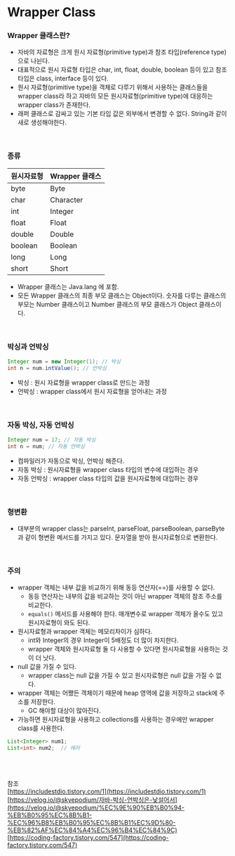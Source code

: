 # Wrapper Class
### Wrapper 클래스란?
- 자바의 자료형은 크게 원시 자료형(primitive type)과 참조 타입(reference type)으로 나뉜다.
- 대표적으로 원시 자료형 타입은 char, int, float, double, boolean 등이 있고 참조 타입은 class, interface 등이 있다.
- 원시 자료형(primitive type)을 객체로 다루기 위해서 사용하는 클래스들을 wrapper class라 하고 자바의 모든 원시자료형(primitive type)에 대응하는 wrapper class가 존재한다.
- 래퍼 클래스로 감싸고 있는 기본 타입 값은 외부에서 변경할 수 없다. String과 같이 새로 생성해야한다.

<br>

### 종류
| 원시자료형 | Wrapper 클래스 |
| --- | --- |
| byte | Byte |
| char | Character |
| int | Integer |
| float | Float |
| double | Double |
| boolean | Boolean |
| long | Long |
| short | Short |

- Wrapper 클래스는 Java.lang 에 포함.
- 모든 Wrapper 클래스의 최종 부모 클래스는 Object이다. 숫자를 다루는 클래스의 부모는 Number 클래스이고 Number 클래스의 부모 클래스가 Object 클래스이다.

<br>

### 박싱과 언박싱

```java
Integer num = new Integer(1); // 박싱
int n = num.intValue(); // 언박싱
```
- 박싱 : 원시 자료형을 wrapper class로 만드는 과정
- 언박싱 :  wrapper class에서 원시 자료형을 얻어내는 과정

<br>

### 자동 박싱, 자동 언박싱
```java
Integer num = 17; // 자동 박싱
int n = num; // 자동 언박싱
```
- 컴파일러가 자동으로 박싱, 언박싱 해준다.
- 자동 박싱 : 원시자료형을 wrapper class 타입의 변수에 대입하는 경우
- 자동 언박싱 : wrapper class 타입의 값을 원시자료형에 대입하는 경우

<br>

### 형변환
- 대부분의 wrapper class는 parseInt, parseFloat, parseBoolean, parseByte과 같이 형변환 메서드를 가지고 있다. 문자열을 받아 원시자료형으로 변환한다.

<br>

### 주의
- wrapper 객체는 내부 값을 비교하기 위해 동등 연산자(==)를 사용할 수 없다.
    - 동등 연산자는 내부의 값을 비교하는 것이 아닌 wrapper 객체의 참조 주소를 비교한다.
    - `equals()` 메서드를 사용해야 한다. 매개변수로 wrapper 객체가 올수도 있고 원시자료형이 와도 된다.
- 원시자료형과 wrapper 객체는 메모리차이가 심하다.
    - int와 Integer의 경우 Integer이 5배정도 더 많이 차지한다.
    - wrapper 객체와 원시자료형 둘 다 사용할 수 있다면 원시자료형을 사용하는 것이 더 낫다.
- null 값을 가질 수 있다.
    - wrapper class는 null 값을 가질 수 있고 원시자료형은 null 값을 가질 수 없다.
- wrapper 객체는 어쨌든 객체이기 때문에 heap 영역에 값을 저장하고 stack에 주소를 저장한다.
    - GC 해야할 대상이 많아진다.
- 가능하면 원시자료형을 사용하고 collections를 사용하는 경우에만 wrapper class를 사용한다.

```java
List<Integer> num1;
List<int> num2;  // 에러
```

<br><br>

참조  
[https://includestdio.tistory.com/1](https://includestdio.tistory.com/1)  
[https://velog.io/@skyepodium/자바-박싱-언박싱은-낯설어서](https://velog.io/@skyepodium/%EC%9E%90%EB%B0%94-%EB%B0%95%EC%8B%B1-%EC%96%B8%EB%B0%95%EC%8B%B1%EC%9D%80-%EB%82%AF%EC%84%A4%EC%96%B4%EC%84%9C)  
[https://coding-factory.tistory.com/547](https://coding-factory.tistory.com/547)
